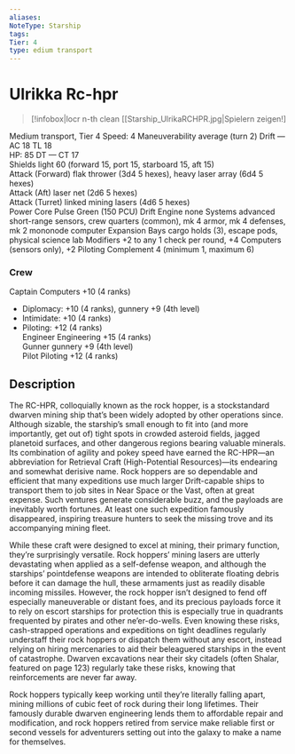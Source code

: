 ```yaml
---
aliases: 
NoteType: Starship
tags: 
Tier: 4
type: edium transport 
---
```


# Ulrikka Rc-hpr

> [!infobox|locr n-th clean
>  [[Starship_UlrikaRCHPR.jpg|Spielern zeigen!]
> 
Medium transport, Tier 4 
Speed: 4
Maneuverability average (turn 2)
Drift —  
AC 18
TL 18  
HP: 85
DT —
CT 17  
Shields light 60 (forward 15, port 15, starboard 15, aft 15)  
Attack (Forward) flak thrower (3d4
5 hexes), heavy laser array (6d4
5 hexes)  
Attack (Aft) laser net (2d6
5 hexes)  
Attack (Turret) linked mining lasers (4d6
5 hexes)  
Power Core Pulse Green (150 PCU)
Drift Engine none
Systems advanced short-range sensors, crew quarters (common), mk 4 armor, mk 4 defenses, mk 2 mononode computer
Expansion Bays cargo holds (3), escape pods, physical science lab
Modifiers +2 to any 1 check per round, +4 Computers (sensors only), +2 Piloting
Complement 4 (minimum 1, maximum 6)

### Crew

Captain Computers +10 (4 ranks)
  - Diplomacy: +10 (4 ranks), gunnery +9 (4th level)
  - Intimidate: +10 (4 ranks)
  - Piloting: +12 (4 ranks)  
Engineer Engineering +15 (4 ranks)  
Gunner gunnery +9 (4th level)  
Pilot Piloting +12 (4 ranks)

## Description

The RC-HPR, colloquially known as the rock hopper, is a stockstandard dwarven mining ship that’s been widely adopted by other operations since. Although sizable, the starship’s small enough to fit into (and more importantly, get out of) tight spots in crowded asteroid fields, jagged planetoid surfaces, and other dangerous regions bearing valuable minerals. Its combination of agility and pokey speed have earned the RC-HPR—an abbreviation for Retrieval Craft (High-Potential Resources)—its endearing and somewhat derisive name. Rock hoppers are so dependable and efficient that many expeditions use much larger Drift-capable ships to transport them to job sites in Near Space or the Vast, often at great expense. Such ventures generate considerable buzz, and the payloads are inevitably worth fortunes. At least one such expedition famously disappeared, inspiring treasure hunters to seek the missing trove and its accompanying mining fleet.  
 
While these craft were designed to excel at mining, their primary function, they’re surprisingly versatile. Rock hoppers’ mining lasers are utterly devastating when applied as a self-defense weapon, and although the starships’ pointdefense weapons are intended to obliterate floating debris before it can damage the hull, these armaments just as readily disable incoming missiles. However, the rock hopper isn’t designed to fend off especially maneuverable or distant foes, and its precious payloads force it to rely on escort starships for protection
this is especially true in quadrants frequented by pirates and other ne’er-do-wells. Even knowing these risks, cash-strapped operations and expeditions on tight deadlines regularly understaff their rock hoppers or dispatch them without any escort, instead relying on hiring mercenaries to aid their beleaguered starships in the event of catastrophe. Dwarven excavations near their sky citadels (often Shalar, featured on page 123) regularly take these risks, knowing that reinforcements are never far away.  
 
Rock hoppers typically keep working until they’re literally falling apart, mining millions of cubic feet of rock during their long lifetimes. Their famously durable dwarven engineering lends them to affordable repair and modification, and rock hoppers retired from service make reliable first or second vessels for adventurers setting out into the galaxy to make a name for themselves.
